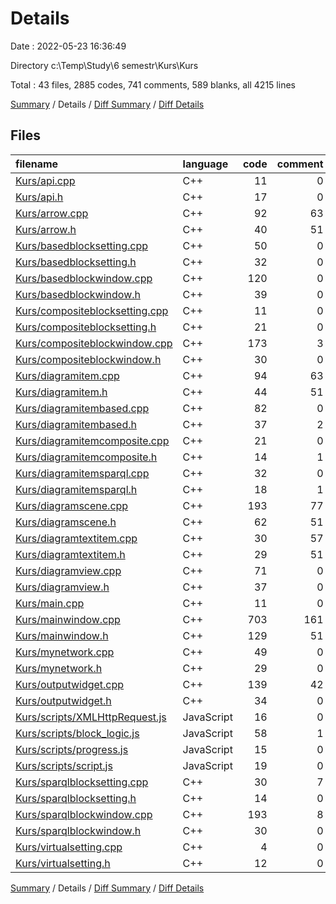 # Details

Date : 2022-05-23 16:36:49

Directory c:\Temp\Study\6 semestr\Kurs\Kurs

Total : 43 files,  2885 codes, 741 comments, 589 blanks, all 4215 lines

[Summary](results.md) / Details / [Diff Summary](diff.md) / [Diff Details](diff-details.md)

## Files
| filename | language | code | comment | blank | total |
| :--- | :--- | ---: | ---: | ---: | ---: |
| [Kurs/api.cpp](/Kurs/api.cpp) | C++ | 11 | 0 | 5 | 16 |
| [Kurs/api.h](/Kurs/api.h) | C++ | 17 | 0 | 7 | 24 |
| [Kurs/arrow.cpp](/Kurs/arrow.cpp) | C++ | 92 | 63 | 18 | 173 |
| [Kurs/arrow.h](/Kurs/arrow.h) | C++ | 40 | 51 | 11 | 102 |
| [Kurs/basedblocksetting.cpp](/Kurs/basedblocksetting.cpp) | C++ | 50 | 0 | 14 | 64 |
| [Kurs/basedblocksetting.h](/Kurs/basedblocksetting.h) | C++ | 32 | 0 | 7 | 39 |
| [Kurs/basedblockwindow.cpp](/Kurs/basedblockwindow.cpp) | C++ | 120 | 0 | 16 | 136 |
| [Kurs/basedblockwindow.h](/Kurs/basedblockwindow.h) | C++ | 39 | 0 | 14 | 53 |
| [Kurs/compositeblocksetting.cpp](/Kurs/compositeblocksetting.cpp) | C++ | 11 | 0 | 8 | 19 |
| [Kurs/compositeblocksetting.h](/Kurs/compositeblocksetting.h) | C++ | 21 | 0 | 6 | 27 |
| [Kurs/compositeblockwindow.cpp](/Kurs/compositeblockwindow.cpp) | C++ | 173 | 3 | 29 | 205 |
| [Kurs/compositeblockwindow.h](/Kurs/compositeblockwindow.h) | C++ | 30 | 0 | 7 | 37 |
| [Kurs/diagramitem.cpp](/Kurs/diagramitem.cpp) | C++ | 94 | 63 | 19 | 176 |
| [Kurs/diagramitem.h](/Kurs/diagramitem.h) | C++ | 44 | 51 | 11 | 106 |
| [Kurs/diagramitembased.cpp](/Kurs/diagramitembased.cpp) | C++ | 82 | 0 | 20 | 102 |
| [Kurs/diagramitembased.h](/Kurs/diagramitembased.h) | C++ | 37 | 2 | 6 | 45 |
| [Kurs/diagramitemcomposite.cpp](/Kurs/diagramitemcomposite.cpp) | C++ | 21 | 0 | 4 | 25 |
| [Kurs/diagramitemcomposite.h](/Kurs/diagramitemcomposite.h) | C++ | 14 | 1 | 6 | 21 |
| [Kurs/diagramitemsparql.cpp](/Kurs/diagramitemsparql.cpp) | C++ | 32 | 0 | 6 | 38 |
| [Kurs/diagramitemsparql.h](/Kurs/diagramitemsparql.h) | C++ | 18 | 1 | 6 | 25 |
| [Kurs/diagramscene.cpp](/Kurs/diagramscene.cpp) | C++ | 193 | 77 | 24 | 294 |
| [Kurs/diagramscene.h](/Kurs/diagramscene.h) | C++ | 62 | 51 | 15 | 128 |
| [Kurs/diagramtextitem.cpp](/Kurs/diagramtextitem.cpp) | C++ | 30 | 57 | 7 | 94 |
| [Kurs/diagramtextitem.h](/Kurs/diagramtextitem.h) | C++ | 29 | 51 | 12 | 92 |
| [Kurs/diagramview.cpp](/Kurs/diagramview.cpp) | C++ | 71 | 0 | 13 | 84 |
| [Kurs/diagramview.h](/Kurs/diagramview.h) | C++ | 37 | 0 | 9 | 46 |
| [Kurs/main.cpp](/Kurs/main.cpp) | C++ | 11 | 0 | 5 | 16 |
| [Kurs/mainwindow.cpp](/Kurs/mainwindow.cpp) | C++ | 703 | 161 | 135 | 999 |
| [Kurs/mainwindow.h](/Kurs/mainwindow.h) | C++ | 129 | 51 | 19 | 199 |
| [Kurs/mynetwork.cpp](/Kurs/mynetwork.cpp) | C++ | 49 | 0 | 13 | 62 |
| [Kurs/mynetwork.h](/Kurs/mynetwork.h) | C++ | 29 | 0 | 7 | 36 |
| [Kurs/outputwidget.cpp](/Kurs/outputwidget.cpp) | C++ | 139 | 42 | 23 | 204 |
| [Kurs/outputwidget.h](/Kurs/outputwidget.h) | C++ | 34 | 0 | 9 | 43 |
| [Kurs/scripts/XMLHttpRequest.js](/Kurs/scripts/XMLHttpRequest.js) | JavaScript | 16 | 0 | 4 | 20 |
| [Kurs/scripts/block_logic.js](/Kurs/scripts/block_logic.js) | JavaScript | 58 | 1 | 5 | 64 |
| [Kurs/scripts/progress.js](/Kurs/scripts/progress.js) | JavaScript | 15 | 0 | 3 | 18 |
| [Kurs/scripts/script.js](/Kurs/scripts/script.js) | JavaScript | 19 | 0 | 7 | 26 |
| [Kurs/sparqlblocksetting.cpp](/Kurs/sparqlblocksetting.cpp) | C++ | 30 | 7 | 8 | 45 |
| [Kurs/sparqlblocksetting.h](/Kurs/sparqlblocksetting.h) | C++ | 14 | 0 | 7 | 21 |
| [Kurs/sparqlblockwindow.cpp](/Kurs/sparqlblockwindow.cpp) | C++ | 193 | 8 | 28 | 229 |
| [Kurs/sparqlblockwindow.h](/Kurs/sparqlblockwindow.h) | C++ | 30 | 0 | 8 | 38 |
| [Kurs/virtualsetting.cpp](/Kurs/virtualsetting.cpp) | C++ | 4 | 0 | 3 | 7 |
| [Kurs/virtualsetting.h](/Kurs/virtualsetting.h) | C++ | 12 | 0 | 5 | 17 |

[Summary](results.md) / Details / [Diff Summary](diff.md) / [Diff Details](diff-details.md)
